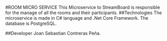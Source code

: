 #ROOM MICRO SERVICE
This Microservice to StreamBoard is responsible for the manage of all the rooms and their participants.
##Technologies
The microservice is made in C# language and .Net Core Framework. The database is PostgreSQL.

##Developer
Joan Sebastian Contreras Peña.